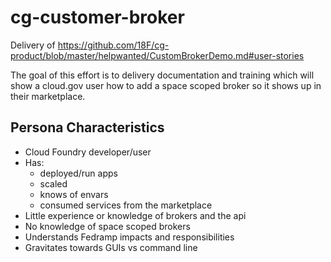 # cg-customer-broker
Delivery of https://github.com/18F/cg-product/blob/master/helpwanted/CustomBrokerDemo.md#user-stories

The goal of this effort is to delivery documentation and training which will show a cloud.gov user how to add a space scoped broker so it shows up in their marketplace.

## Persona Characteristics

* Cloud Foundry developer/user
* Has:
  * deployed/run apps
  * scaled
  * knows of envars
  * consumed services from the marketplace
* Little experience or knowledge of brokers and the api
* No knowledge of space scoped brokers
* Understands Fedramp impacts and responsibilities
* Gravitates towards GUIs vs command line

